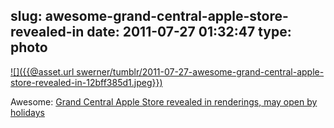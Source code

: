 slug: awesome-grand-central-apple-store-revealed-in
date: 2011-07-27 01:32:47
type: photo
---

[![]({{@asset.url swerner/tumblr/2011-07-27-awesome-grand-central-apple-store-revealed-in-12bff385d1.jpeg}})](http://www.appleinsider.com/articles/11/07/25/grand_central_terminal_apple_store_could_open_in_time_for_2011_holiday_season.html)

Awesome: [Grand Central Apple Store revealed in renderings, may open by holidays](http://www.appleinsider.com/articles/11/07/25/grand_central_terminal_apple_store_could_open_in_time_for_2011_holiday_season.html)
